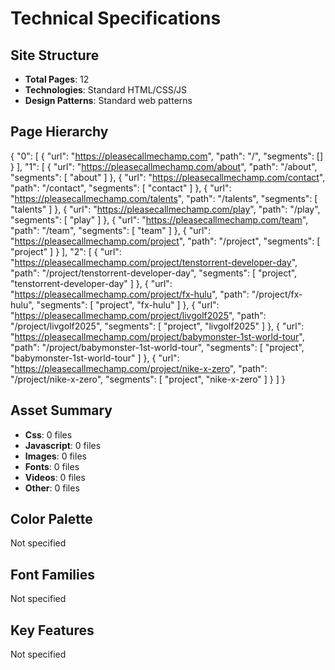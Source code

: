 # Technical Specifications

## Site Structure
- **Total Pages**: 12
- **Technologies**: Standard HTML/CSS/JS
- **Design Patterns**: Standard web patterns

## Page Hierarchy
{
  "0": [
    {
      "url": "https://pleasecallmechamp.com",
      "path": "/",
      "segments": []
    }
  ],
  "1": [
    {
      "url": "https://pleasecallmechamp.com/about",
      "path": "/about",
      "segments": [
        "about"
      ]
    },
    {
      "url": "https://pleasecallmechamp.com/contact",
      "path": "/contact",
      "segments": [
        "contact"
      ]
    },
    {
      "url": "https://pleasecallmechamp.com/talents",
      "path": "/talents",
      "segments": [
        "talents"
      ]
    },
    {
      "url": "https://pleasecallmechamp.com/play",
      "path": "/play",
      "segments": [
        "play"
      ]
    },
    {
      "url": "https://pleasecallmechamp.com/team",
      "path": "/team",
      "segments": [
        "team"
      ]
    },
    {
      "url": "https://pleasecallmechamp.com/project",
      "path": "/project",
      "segments": [
        "project"
      ]
    }
  ],
  "2": [
    {
      "url": "https://pleasecallmechamp.com/project/tenstorrent-developer-day",
      "path": "/project/tenstorrent-developer-day",
      "segments": [
        "project",
        "tenstorrent-developer-day"
      ]
    },
    {
      "url": "https://pleasecallmechamp.com/project/fx-hulu",
      "path": "/project/fx-hulu",
      "segments": [
        "project",
        "fx-hulu"
      ]
    },
    {
      "url": "https://pleasecallmechamp.com/project/livgolf2025",
      "path": "/project/livgolf2025",
      "segments": [
        "project",
        "livgolf2025"
      ]
    },
    {
      "url": "https://pleasecallmechamp.com/project/babymonster-1st-world-tour",
      "path": "/project/babymonster-1st-world-tour",
      "segments": [
        "project",
        "babymonster-1st-world-tour"
      ]
    },
    {
      "url": "https://pleasecallmechamp.com/project/nike-x-zero",
      "path": "/project/nike-x-zero",
      "segments": [
        "project",
        "nike-x-zero"
      ]
    }
  ]
}

## Asset Summary
- **Css**: 0 files
- **Javascript**: 0 files
- **Images**: 0 files
- **Fonts**: 0 files
- **Videos**: 0 files
- **Other**: 0 files

## Color Palette
Not specified

## Font Families
Not specified

## Key Features
Not specified
